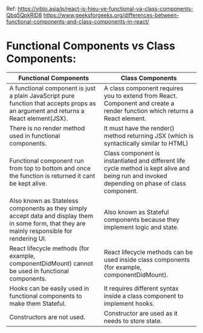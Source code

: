 Ref: https://viblo.asia/p/react-js-hieu-ve-functional-va-class-components-Qbq5QpkRlD8
https://www.geeksforgeeks.org/differences-between-functional-components-and-class-components-in-react/

# Functional Components vs Class Components:

| Functional Components                                                                                                                           | Class Components                                                                                                                               |
| ----------------------------------------------------------------------------------------------------------------------------------------------- | ---------------------------------------------------------------------------------------------------------------------------------------------- |
| A functional component is just a plain JavaScript pure function that accepts props as an argument and returns a React element(JSX).             | A class component requires you to extend from React. Component and create a render function which returns a React element.                     |
| There is no render method used in functional components.                                                                                        | It must have the render() method returning JSX (which is syntactically similar to HTML)                                                        |
| Functional component run from top to bottom and once the function is returned it cant be kept alive.                                            | Class component is instantiated and different life cycle method is kept alive and being run and invoked depending on phase of class component. |
| Also known as Stateless components as they simply accept data and display them in some form, that they are mainly responsible for rendering UI. | Also known as Stateful components because they implement logic and state.                                                                      |
| React lifecycle methods (for example, componentDidMount) cannot be used in functional components.                                               | React lifecycle methods can be used inside class components (for example, componentDidMount).                                                  |
| Hooks can be easily used in functional components to make them Stateful.                                                                        | It requires different syntax inside a class component to implement hooks.                                                                      |
| Constructors are not used.                                                                                                                      | Constructor are used as it needs to store state.                                                                                               |
